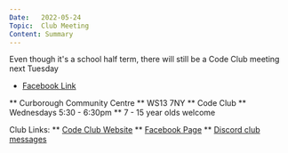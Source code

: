 ```yaml
---
Date:   2022-05-24
Topic:  Club Meeting
Content: Summary
---
```

Even though it's a school half term, there will still be a Code Club meeting next Tuesday

* [Facebook Link](https://www.facebook.com/1481985248595237/posts/4880321122094949/)


** Curborough Community Centre
** WS13 7NY
** Code Club
** Wednesdays 5:30 - 6:30pm
** 7 - 15 year olds welcome

Club Links:
** [Code Club Website](https://lichfield-code-club.github.io/)
** [Facebook Page](https://www.facebook.com/LichfieldCoders)
** [Discord club messages](https://discord.gg/szz6xGK)
